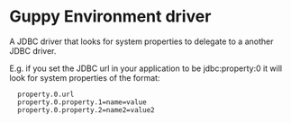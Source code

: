 # Guppy Environment driver

A JDBC driver that looks for system properties to delegate to a another JDBC
driver.

E.g. if you set the JDBC url in your application to be jdbc:property:0 it will 
look for system properties of the format:

```shell
  property.0.url
  property.0.property.1=name=value
  property.0.property.2=name2=value2
```
